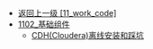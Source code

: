 - [返回上一级 [11_work_code]](11_work_code/)
- [1102_基础组件](11_work_code/1102_基础组件/)
  - [CDH(Cloudera)离线安装和踩坑](11_work_code/1102_基础组件/CDH(Cloudera)离线安装和踩坑.md)
